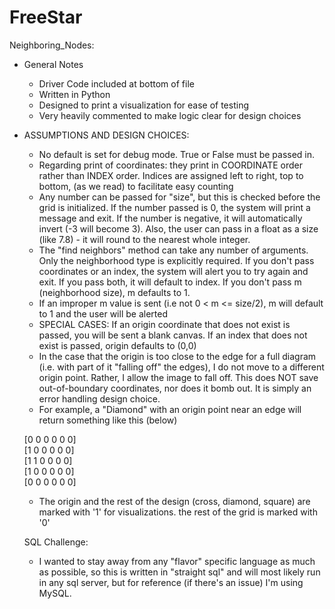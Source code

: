 # FreeStar

Neighboring_Nodes:

- General Notes
  - Driver Code included at bottom of file
  - Written in Python
  - Designed to print a visualization for ease of testing
  - Very heavily commented to make logic clear for design choices
  
- ASSUMPTIONS AND DESIGN CHOICES:
  - No default is set for debug mode. True or False must be passed in.
  - Regarding print of coordinates: they print in COORDINATE order rather than INDEX order. Indices are assigned left to right, top to bottom, (as we read) to facilitate easy counting
  - Any number can be passed for "size", but this is checked before the grid is initialized. If the number passed is 0, the system will print a message and exit. If the number is negative, it will automatically invert (-3 will become 3). Also, the user can pass in a float as a size (like 7.8) - it will round to the nearest whole integer.
  - The "find neighbors" method can take any number of arguments. Only the neighborhood type is explicitly required. If you don't pass coordinates or an index, the system will alert you to try again and exit. If you pass both, it will default to index. If you don't pass m (neighborhood size), m defaults to 1.
  - If an improper m value is sent (i.e not 0 < m <= size/2), m will default to 1 and the user will be alerted
  - SPECIAL CASES: If an origin coordinate that does not exist is passed, you will be sent a blank canvas. If an index that does not exist is passed, origin defaults to (0,0)
  - In the case that the origin is too close to the edge for a full diagram (i.e. with part of it "falling off" the edges), I do not move to a different origin point. Rather, I allow the image to fall off. This does NOT save out-of-boundary coordinates, nor does it bomb out. It is simply an error handling design choice.
  - For example, a "Diamond" with an origin point near an edge will return something like this (below)
  
  [0 0 0 0 0 0]<br />
  [1 0 0 0 0 0]<br />
  [1 1 0 0 0 0]<br />
  [1 0 0 0 0 0]<br />
  [0 0 0 0 0 0]<br />
  
  - The origin and the rest of the design (cross, diamond, square) are marked with '1' for visualizations. the rest of the grid is marked with '0'
  
  SQL Challenge:
  
  - I wanted to stay away from any "flavor" specific language as much as possible, so this is written in "straight sql" and will most likely run in any sql server, but for reference (if there's an issue) I'm using MySQL.
  
